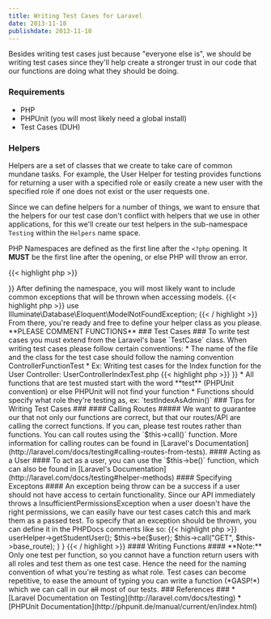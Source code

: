 ```yaml
---
title: Writing Test Cases for Laravel
date: 2013-11-10
publishdate: 2013-11-10
---
```


Besides writing test cases just because "everyone else is", we should be writing test cases since they'll help create a stronger trust in our code that our functions are doing what they should be doing.


### Requirements ###
* PHP
* PHPUnit (you will most likely need a global install) 
* Test Cases (DUH)

### Helpers ###
Helpers are a set of classes that we create to take care of common mundane tasks. For example, the User Helper for testing provides functions for returning a user with a specified role or easily create a new user with the specified role if one does not exist or the user requests one.

Since we can define helpers for a number of things, we want to ensure that the helpers for our test case don't conflict with helpers that we use in other applications, for this we'll create our test helpers in the sub-namespace `Testing` within the `Helpers` name space.

PHP Namespaces are defined as the first line after the `<?php` opening. It **MUST** be the first line after the opening, or else PHP will throw an error.

{{< highlight php >}}
<?php

namespace Helpers\Testing;
{{< / highlight >}}


After defining the namespace, you will most likely want to include common exceptions that will be thrown when accessing models.
{{< highlight php >}}

use Illuminate\Database\Eloquent\ModelNotFoundException;

{{< / highlight >}}
From there, you're ready and free to define your helper class as you please. 

**PLEASE COMMENT FUNCTIONS**

### Test Cases ###
To write test cases you must extend from the Laravel's base `TestCase` class. When writing test cases please follow certain conventions:

* The name of the file and the class for the test case should follow the naming convention ControllerFunctionTest
	* Ex: Writing test cases for the Index function for the User Controller: UserControllerIndexTest.php
{{< highlight php >}}
<?php
class UserControllerIndexTest extends TestCase {

}
{{< / highlight >}}
* All functions that are test musted start with the word **test** (PHPUnit convention) or else PHPUnit will not find your function
* Functions should specify what role they're testing as, ex: `testIndexAsAdmin()`

### Tips for Writing Test Cases ###

#### Calling Routes #####
We want to guarantee our that not only our functions are correct, but that our routes/API are calling the correct functions. If you can, please test routes rather than functions. You can call routes using the `$this->call()` function. More information for calling routes can be found in [Laravel's Documentation](http://laravel.com/docs/testing#calling-routes-from-tests).

#### Acting as a User ####
To act as a user, you can use the `$this->be()` function, which can also be found in [Laravel's Documentation](http://laravel.com/docs/testing#helper-methods)

#### Specifying Exceptons ####
An exception being throw can be a success if a user should not have access to certain functionality. Since our API immediately throws a InsufficientPermissionsException when a user doesn't have the right permissions, we can easily have our test cases catch this and mark them as a passed test. To specify that an exception should be thrown, you can define it in the PHPDocs comments like so:
    {{< highlight php >}}
<?php
    class UserControllerIndexTest extends TestCase {
    	/**
         * Tests user index function as student, passes on thrown exception
         * @expectedException InsufficientPermissionsException
        */
        public function testIndexAsStudent() {
            $user = $this->userHelper->getStudentUser();
            $this->be($user);
            $this->call("GET", $this->base_route);
        }
    }
{{< / highlight >}}
#### Writing Functions ####
**Note:** Only one test per function, so you cannot have a function return users with all roles and test them as one test case. Hence the need for the naming convention of what you're testing as what role.

Test cases can become repetitive, to ease the amount of typing you can write a function (*GASP!*) which we can call in our <del>all</del> most  of our tests. 

### References ###
* [Laravel Documentation on Testing](http://laravel.com/docs/testing)
* [PHPUnit Documentation](http://phpunit.de/manual/current/en/index.html)

